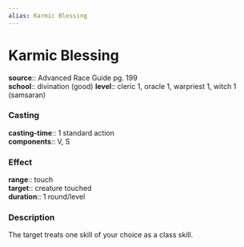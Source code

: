 ```yaml
---
alias: Karmic Blessing
---
```


# Karmic Blessing 

**source**:: Advanced Race Guide pg. 199  
**school**:: divination (good)
**level**:: cleric 1, oracle 1, warpriest 1, witch 1 (samsaran)

### Casting 

**casting-time**:: 1 standard action  
**components**:: V, S

### Effect 

**range**:: touch  
**target**:: creature touched  
**duration**:: 1 round/level

### Description 

The target treats one skill of your choice as a class skill.
